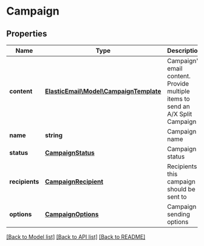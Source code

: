 # Campaign

## Properties
Name | Type | Description | Notes
------------ | ------------- | ------------- | -------------
**content** | [**ElasticEmail\Model\CampaignTemplate**](CampaignTemplate.md) | Campaign&#39;s email content. Provide multiple items to send an A/X Split Campaign | [optional] 
**name** | **string** | Campaign name | 
**status** | [**CampaignStatus**](CampaignStatus.md) | Campaign status | [optional] 
**recipients** | [**CampaignRecipient**](CampaignRecipient.md) | Recipients this campaign should be sent to | 
**options** | [**CampaignOptions**](CampaignOptions.md) | Campaign sending options | [optional] 

[[Back to Model list]](../README.md#documentation-for-models) [[Back to API list]](../README.md#documentation-for-api-endpoints) [[Back to README]](../README.md)


